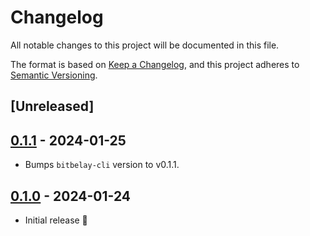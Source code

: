 # Changelog

All notable changes to this project will be documented in this file.

The format is based on [Keep a Changelog](https://keepachangelog.com/en/1.0.0/),
and this project adheres to [Semantic Versioning](https://semver.org/spec/v2.0.0.html).

## [Unreleased]

## [0.1.1] - 2024-01-25

* Bumps `bitbelay-cli` version to v0.1.1.

## [0.1.0] - 2024-01-24

* Initial release 🎉

[0.1.1]: https://github.com/claymcleod/bitbelay/compare/bitbelay-v0.1.0...bitbelay-v0.1.1
[0.1.0]: https://github.com/claymcleod/bitbelay/releases/tag/bitbelay-v0.1.0
